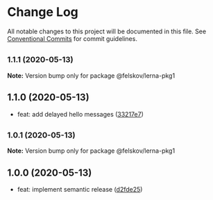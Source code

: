 # Change Log

All notable changes to this project will be documented in this file.
See [Conventional Commits](https://conventionalcommits.org) for commit guidelines.

## <small>1.1.1 (2020-05-13)</small>

**Note:** Version bump only for package @felskov/lerna-pkg1





## 1.1.0 (2020-05-13)

* feat: add delayed hello messages ([33217e7](https://github.com/felskov/lerna-release/commit/33217e7))





## <small>1.0.1 (2020-05-13)</small>

**Note:** Version bump only for package @felskov/lerna-pkg1





## 1.0.0 (2020-05-13)

* feat: implement semantic release ([d2fde25](https://github.com/felskov/lerna-release/commit/d2fde25))
